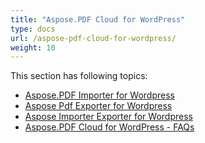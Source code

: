 ```yaml
---
title: "Aspose.PDF Cloud for WordPress"
type: docs
url: /aspose-pdf-cloud-for-wordpress/
weight: 10
---
```


This section has following topics:

- [Aspose.PDF Importer for Wordpress](/aspose-pdf-importer-for-wordpress-html/)
- [Aspose Pdf Exporter for Wordpress](/aspose-pdf-exporter-for-wordpress-html/)
- [Aspose Importer Exporter for Wordpress](/aspose-importer-exporter-for-wordpress-html/)
- [Aspose.PDF Cloud for WordPress - FAQs](/aspose-pdf-cloud-for-wordpress-faqs-html/)
